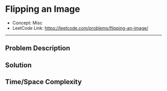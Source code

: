 # Flipping an Image

- Concept: Misc
- LeetCode Link: https://leetcode.com/problems/flipping-an-image/

---

## Problem Description

## Solution

## Time/Space Complexity

